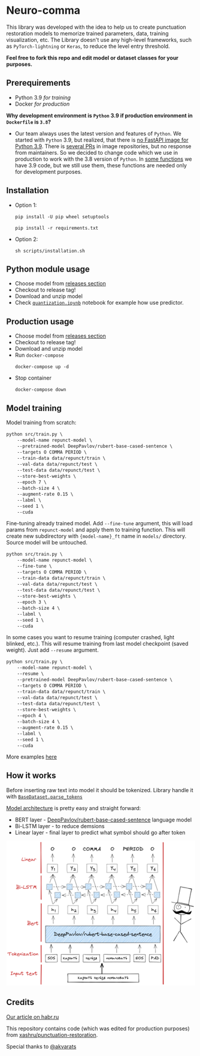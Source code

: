 # Neuro-comma

This library was developed with the idea to help us to create punctuation restoration models to memorize trained parameters, data, training visualization, etc. The Library doesn't use any high-level frameworks, such as `PyTorch-lightning` or `Keras`, to reduce the level entry threshold.

**Feel free to fork this repo and edit model or dataset classes for your purposes.**

## Prerequirements
 
 - Python 3.9 *for training*
 - Docker *for production*
  
**Why development environment is `Python` 3.9 if production environment in `Dockerfile` is `3.8`?**

 - Our team always uses the latest version and features of `Python`. We started with `Python` 3.9, but realized, that there is [no FastAPI image for Python 3.9](https://hub.docker.com/r/tiangolo/uvicorn-gunicorn-fastapi). There is [several PRs](https://github.com/tiangolo/uvicorn-gunicorn-docker/pulls) in image repositories, but no response from maintainers. So we decided to change code which we use in production to work with the 3.8 version of `Python`. In [some functions](https://github.com/sviperm/neuro-comma/blob/69e4fe6f1d0be343d4fe1ade522d587d51ef7743/src/neuro_comma/utils.py#L10) we have 3.9 code, but we still use them, these functions are needed only for development purposes.

## Installation
 
 - Option 1:
    ```shell
    pip install -U pip wheel setuptools
    ```
    ```shell
    pip install -r requirements.txt
    ```
  - Option 2:
    ```shell
    sh scripts/installation.sh
    ```

## Python module usage
 - Choose model from [releases section](https://github.com/sviperm/neuro-comma/releases)
 - Checkout to release tag!
 - Download and unzip model
 - Check [`quantization.ipynb`](https://github.com/sviperm/neuro-comma/blob/repunct-quant/notebooks/quantization.ipynb) notebook for example how use predictor.


## Production usage
 - Choose model from [releases section](https://github.com/sviperm/neuro-comma/releases)
 - Checkout to release tag!
 - Download and unzip model
 - Run `docker-compose`
    ```shell
    docker-compose up -d
    ```
  - Stop container
    ```shell
    docker-compose down
    ```

## Model training

Model training from scratch:
```shell
python src/train.py \
    --model-name repunct-model \
    --pretrained-model DeepPavlov/rubert-base-cased-sentence \
    --targets O COMMA PERIOD \
    --train-data data/repunct/train \
    --val-data data/repunct/test \
    --test-data data/repunct/test \
    --store-best-weights \
    --epoch 7 \
    --batch-size 4 \
    --augment-rate 0.15 \
    --labml \
    --seed 1 \
    --cuda 
```

Fine-tuning already trained model. Add `--fine-tune` argument, this will load params from `repunct-model` and apply them to training function. This will create new subdirectory with `{model-name}_ft` name in `models/` directory. Source model will be untouched.

```shell
python src/train.py \
    --model-name repunct-model \
    --fine-tune \
    --targets O COMMA PERIOD \
    --train-data data/repunct/train \
    --val-data data/repunct/test \
    --test-data data/repunct/test \
    --store-best-weights \
    --epoch 3 \
    --batch-size 4 \
    --labml \
    --seed 1 \
    --cuda 
```

In some cases you want to resume training (computer crashed, light blinked, etc.). This will resume training from last model checkpoint (saved weight). Just add `--resume` argument.

```shell
python src/train.py \
    --model-name repunct-model \
    --resume \
    --pretrained-model DeepPavlov/rubert-base-cased-sentence \
    --targets O COMMA PERIOD \
    --train-data data/repunct/train \
    --val-data data/repunct/test \
    --test-data data/repunct/test \
    --store-best-weights \
    --epoch 4 \
    --batch-size 4 \
    --augment-rate 0.15 \
    --labml \
    --seed 1 \
    --cuda 
```

More examples [here](https://github.com/sviperm/neuro-comma/tree/master/scripts)

## How it works

Before inserting raw text into model it should be tokenized. Library handle it with [`BaseDataset.parse_tokens`](https://github.com/sviperm/neuro-comma/blob/fc89b977b5e3caf866f54f9e2a0d9503869a8a57/src/neuro_comma/dataset.py#L63)

[Model architecture](https://github.com/sviperm/neuro-comma/blob/fc89b977b5e3caf866f54f9e2a0d9503869a8a57/src/neuro_comma/model.py#L15) is pretty easy and straight forward:
 - BERT layer - [DeepPavlov/rubert-base-cased-sentence](https://huggingface.co/DeepPavlov/rubert-base-cased-sentence) language model
 - Bi-LSTM layer - to reduce demsions
 - Linear layer - final layer to predict what symbol should go after token

![Model architecture](readme/model-architecture.png)
## Credits

[Our article on habr.ru](https://habr.com/ru/company/barsgroup/blog/563854/)

This repository contains code (which was edited for production purposes) from [xashru/punctuation-restoration](https://github.com/xashru/punctuation-restoration).

Special thanks to [@akvarats](https://github.com/akvarats)
